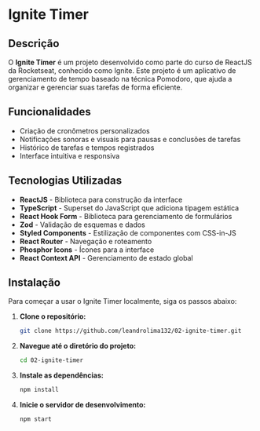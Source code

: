 # Ignite Timer

## Descrição

O **Ignite Timer** é um projeto desenvolvido como parte do curso de ReactJS da Rocketseat, conhecido como Ignite. Este projeto é um aplicativo de gerenciamento de tempo baseado na técnica Pomodoro, que ajuda a organizar e gerenciar suas tarefas de forma eficiente.

## Funcionalidades

- Criação de cronômetros personalizados
- Notificações sonoras e visuais para pausas e conclusões de tarefas
- Histórico de tarefas e tempos registrados
- Interface intuitiva e responsiva

## Tecnologias Utilizadas

- **ReactJS** - Biblioteca para construção da interface
- **TypeScript** - Superset do JavaScript que adiciona tipagem estática
- **React Hook Form** - Biblioteca para gerenciamento de formulários
- **Zod** - Validação de esquemas e dados
- **Styled Components** - Estilização de componentes com CSS-in-JS
- **React Router** - Navegação e roteamento
- **Phosphor Icons** - Ícones para a interface
- **React Context API** - Gerenciamento de estado global

## Instalação

Para começar a usar o Ignite Timer localmente, siga os passos abaixo:

1. **Clone o repositório:**

   ```bash
   git clone https://github.com/leandrolima132/02-ignite-timer.git
   ```

2. **Navegue até o diretório do projeto:**

   ```bash
   cd 02-ignite-timer
   ```

3. **Instale as dependências:**
   ```bash
   npm install
   ```
4. **Inicie o servidor de desenvolvimento:**
   ```bash
   npm start
   ```
